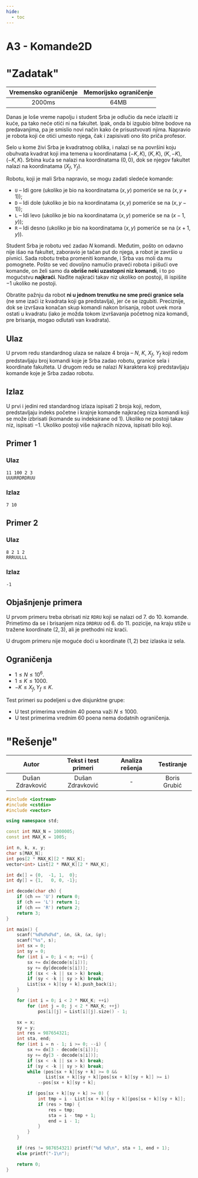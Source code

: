 ```yaml
---
hide:
  - toc
---
```


# A3 - Komande2D

#  "Zadatak"

| Vremensko ograničenje | Memorijsko ograničenje |
|:-:|:-:|
| 2000ms | 64MB |

Danas je loše vreme napolju i student Srba je odlučio da neće izlaziti iz kuće, pa tako neće otići ni na fakultet. Ipak, onda bi izgubio bitne bodove na predavanjima, pa je smislio novi način kako će prisustvovati njima. Napravio je robota koji će otići umesto njega, čak i zapisivati ono što priča profesor.

Selo u kome živi Srba je kvadratnog oblika, i nalazi se na površini koju obuhvata kvadrat koji ima temena u koordinatama $(-K, K)$, $(K, K)$, $(K, -K)$, $(-K, K)$. Srbina kuća se nalazi na koordinatama $(0,0)$, dok se njegov fakultet nalazi na koordinatama $(X_f, Y_f)$.

Robotu, koji je mali Srba napravio, se mogu zadati sledeće komande:

* `U` – Idi gore (ukoliko je bio na koordinatama $(x, y)$ pomeriće se na $(x,  y+1)$);
* `D` – Idi dole (ukoliko je bio na koordinatama $(x, y)$ pomeriće se na $(x,  y-1)$);
* `L` – Idi levo (ukoliko je bio na koordinatama $(x, y)$ pomeriće se na $(x-1,  y)$);
* `R` – Idi desno (ukoliko je bio na koordinatama $(x, y)$ pomeriće se na $(x+1,  y)$).

Student Srba je robotu već zadao $N$ komandi. Međutim, pošto on odavno nije išao na fakultet, zaboravio je tačan put do njega, a robot je završio u pivnici. Sada robotu treba promeniti komande, i Srba vas moli da mu pomognete. Pošto se već dovoljno namučio praveći robota i pišući ove komande, on želi samo da **obriše neki uzastopni niz komandi**, i to po mogućstvu **najkraći**. Nađite najkraći takav niz ukoliko on postoji, ili ispišite $-1$ ukoliko ne postoji.

Obratite pažnju da robot **ni u jednom trenutku ne sme preći granice sela** (ne sme izaći iz kvadrata koji ga predstavlja), jer će se izgubiti. Preciznije, dok se izvršava konačan skup komandi nakon brisanja, robot uvek mora ostati u kvadratu (iako je možda tokom izvršavanja početnog niza komandi, pre brisanja, mogao odlutati van kvadrata).

## Ulaz
U prvom redu standardnog ulaza se nalaze $4$ broja – $N$, $K$, $X_f$, $Y_f$ koji redom predstavljaju broj komandi koje je Srba zadao robotu, granice sela i koordinate fakulteta. U drugom redu se nalazi $N$ karaktera koji predstavljaju komande koje je Srba zadao robotu.

## Izlaz
U prvi i jedini red standardnog izlaza ispisati $2$ broja koji, redom, predstavljaju indeks početne i krajnje komande najkraćeg niza komandi koji se može izbrisati (komande su indeksirane od $1$). Ukoliko ne postoji takav niz, ispisati $-1$. Ukoliko postoji više najkraćih nizova, ispisati bilo koji.

## Primer 1
### Ulaz
```
11 100 2 3
UUURRDRDRUU
```

### Izlaz
```
7 10
```

## Primer 2
### Ulaz
```
8 2 1 2
RRRUULLL
```

### Izlaz
```
-1
```

## Objašnjenje primera
U prvom primeru treba obrisati niz `RDRU` koji se nalazi od $7$. do $10$. komande. Primetimo da se i brisanjem niza `DRDRUU` od $6$. do $11$. pozicije, na kraju stiže u tražene koordinate $(2, 3)$, ali je prethodni niz kraći.

U drugom primeru nije moguće doći u koordinate $(1,2)$ bez izlaska iz sela.

## Ograničenja

* $1\leq N\leq 10^6$.
* $1\leq K\leq 1000$.
* $-K\leq X_f,  Y_f \leq K$.

Test primeri su podeljeni u dve disjunktne grupe:

* U test primerima vrednim $40$ poena važi $N\leq 1000$.
* U test primerima vrednim $60$ poena nema dodatnih ograničenja.


#  "Rešenje"

| Autor | Tekst i test primeri | Analiza rеšenja | Testiranje |
|:-:|:-:|:-:|:-:|
| Dušan Zdravković | Dušan Zdravković | - | Boris Grubić |


``` cpp title="06_komande2d.cpp" linenums="1"
#include <iostream>
#include <cstdio>
#include <vector>

using namespace std;

const int MAX_N = 1000005;
const int MAX_K = 1005;

int n, k, x, y;
char s[MAX_N];
int pos[2 * MAX_K][2 * MAX_K];
vector<int> List[2 * MAX_K][2 * MAX_K];

int dx[] = {0,  -1, 1,  0};
int dy[] = {1,   0, 0, -1};

int decode(char ch) {
	if (ch == 'U') return 0;
	if (ch == 'L') return 1;
	if (ch == 'R') return 2;
	return 3;
}

int main() {
	scanf("%d%d%d%d", &n, &k, &x, &y);
	scanf("%s", s);
	int sx = 0;
	int sy = 0;
	for (int i = 0; i < n; ++i) {
		sx += dx[decode(s[i])];
		sy += dy[decode(s[i])];
		if (sx < -k || sx > k) break;
		if (sy < -k || sy > k) break;
		List[sx + k][sy + k].push_back(i);
	}

	for (int i = 0; i < 2 * MAX_K; ++i)
		for (int j = 0; j < 2 * MAX_K; ++j)
			pos[i][j] = List[i][j].size() - 1;

	sx = x;
	sy = y;
	int res = 987654321;
	int sta, end;
	for (int i = n - 1; i >= 0; --i) {
		sx += dx[3 - decode(s[i])];
		sy += dy[3 - decode(s[i])];
		if (sx < -k || sx > k) break;
		if (sy < -k || sy > k) break;
		while (pos[sx + k][sy + k] >= 0 && 
			   List[sx + k][sy + k][pos[sx + k][sy + k]] >= i)
			--pos[sx + k][sy + k];

		if (pos[sx + k][sy + k] >= 0) {
			int tmp = i - List[sx + k][sy + k][pos[sx + k][sy + k]];
			if (res > tmp) {
				res = tmp;
				sta = i - tmp + 1;
				end = i - 1;
			}
		}
	}

	if (res != 987654321) printf("%d %d\n", sta + 1, end + 1);
	else printf("-1\n");

	return 0;
}
```

